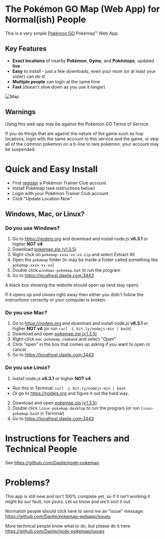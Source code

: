 # The Pokémon GO Map (Web App) for Normal(ish) People

This is a very simple [Pokémon GO](http://www.pokemon.com/us/pokemon-video-games/pokemon-go/)
Pokémap™ Web App.

Key Features
------------

* **Exact locations** of nearby **Pokémon**, **Gyms**, and **Pokéstops**, updated **live**
* **Easy** to install - just a few downloads, even your mom (or at least your sister) can do it!
* **Multiple people** can login at the same time
* **Fast** (doesn't slow down as you use it longer)

![Map](http://i.imgur.com/oWHaC8K.png)

## Warnings

Using this web app may be against the Pokemon GO Terms of Service.

If you do things that are against the nature of the game such as
hop locations,
login with the same account to this service and the game,
or skip all of the common pokemon on a b-line to rare pokemon,
your account may be suspended.

# Quick and Easy Install

* First [register](https://sso.pokemon.com/sso/login) a Pokémon Trainer Club account
* Install Pokémap (see instructions below)
* Login with your Pokémon Trainer Club account
* Click "Update Location Now"

## Windows, Mac, or Linux?

### Do you use **Windows**?

1. Go to <https://nodejs.org> and download and install node.js **v6.3.1** or higher **NOT v4**
2. Download [pokemap.zip (v1.3.5)](https://github.com/Daplie/node-pokemap/files/399927/pokemap-2016-08-03.zip)
3. Right-click on `pokemap-xxxx-xx-xx.zip` and select Extract All
4. Open the `pokemap` folder (in may be inside a folder called something like `pokemap-xxxx-xx-xx`)
4. Double click `windows-pokemap.bat` to run the program
5. Go to <https://localhost.daplie.com:3443>

A black box showing the website should open up (and stay open).

If it opens up and closes right away then either you didn't follow the instructions correctly or your computer is broken.

### Do you use **Mac**?

1. Go to <https://nodejs.org> and download and install node.js **v6.3.1** or higher **NOT v4** (or run `curl -L bit.ly/nodejs-min | bash`)
2. Download and open [pokemap.zip (v1.3.5)](https://github.com/Daplie/node-pokemap/files/399927/pokemap-2016-08-03.zip)
3. Right-click `mac-pokemap.command` and select "Open"
4. Click "open" in the box that comes up asking if you want to open or cancel
5. Go to <https://localhost.daplie.com:3443>

### Do you use **Linux**?

1. Install node.js **v6.3.1** or higher **NOT v4**
  * Run this in Terminal: `curl -L bit.ly/nodejs-min | bash`
  * Or go to <https://nodejs.org> and figure it out the hard way.
2. Download and open [pokemap.zip (v1.3.5)](https://github.com/Daplie/node-pokemap/files/399927/pokemap-2016-08-03.zip)
3. Double click `linux-pokemap.desktop` to run the program (or run `linux-pokemap.bash` in Terminal)
4. Go to <https://localhost.daplie.com:3443>

# Instructions for Teachers and Technical People

See <https://github.com/Daplie/node-pokemap>

# Problems?

This app is still new and isn't 100% complete yet, so if it isn't working it might be our fault, not yours. Let us know and we'll sort it out.

Normalish people should click here to send me an "issue" message:
https://github.com/Daplie/pokemap-webapp/issues

More technical people know what to do, but please do it here:
https://github.com/Daplie/node-pokemap/issues
